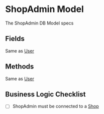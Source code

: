 # ShopAdmin Model

The ShopAdmin DB Model specs

## Fields

Same as [User](01_user.md)

## Methods

Same as [User](01_user.md)

## Business Logic Checklist

- [ ] ShopAdmin must be connected to a [Shop](02_shop.md)
